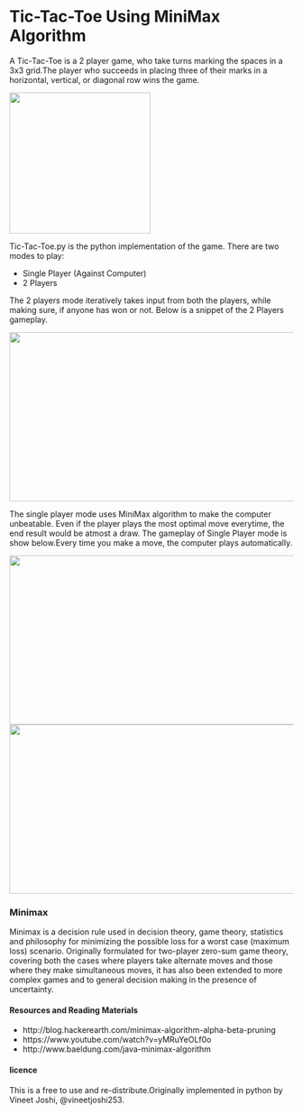# Tic-Tac-Toe Using MiniMax Algorithm
A Tic-Tac-Toe is a 2 player game, who take turns marking the spaces in a 3x3 grid.The player who succeeds in placing three of their marks in a horizontal, vertical, or diagonal row wins the game.

<img align="center" width="250" height="250" src="http://u.cubeupload.com/vineetjoshi253/2000pxTictactoesvg.png">

Tic-Tac-Toe.py is the python implementation of the game. 
There are two modes to play:
<ul>
 <li>Single Player (Against Computer)</li>
 <li>2 Players</li>
</ul>

The 2 players mode iteratively takes input from both the players, while making sure, if anyone has won or not. Below is a snippet of the 2 Players gameplay. 

<img align="center" width="700" height="300" src="https://u.cubeupload.com/vineetjoshi253/c0c4.png">


The single player mode uses MiniMax algorithm to make the computer unbeatable. Even if the player plays the most optimal move everytime, the end result would be atmost a draw. 
The gameplay of Single Player mode is show below.Every time you make a move, the computer plays automatically. 

<img align="center" width="700" height="300" src="http://u.cubeupload.com/vineetjoshi253/4.png">
<img align="center" width="700" height="300" src="http://u.cubeupload.com/vineetjoshi253/5.png">

</hr>

<h3>Minimax</h3>
Minimax is a decision rule used in decision theory, game theory, statistics and philosophy for minimizing the possible loss for a worst case (maximum loss) scenario. Originally formulated for two-player zero-sum game theory, covering both the cases where players take alternate moves and those where they make simultaneous moves, it has also been extended to more complex games and to general decision making in the presence of uncertainty.

<h4>Resources and Reading Materials</h4>
<ul>
  <li>http://blog.hackerearth.com/minimax-algorithm-alpha-beta-pruning</li>
  <li>https://www.youtube.com/watch?v=yMRuYeOLf0o</li>
  <li>http://www.baeldung.com/java-minimax-algorithm</li>
 </ul>

<h4>licence</h4>
This is a free to use and re-distribute.Originally implemented in python by Vineet Joshi, @vineetjoshi253.

